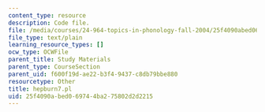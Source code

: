 ```yaml
---
content_type: resource
description: Code file.
file: /media/courses/24-964-topics-in-phonology-fall-2004/25f4090abed069744ba275802d2d2215_hepburn7.pl
file_type: text/plain
learning_resource_types: []
ocw_type: OCWFile
parent_title: Study Materials
parent_type: CourseSection
parent_uid: f600f19d-ae22-b3f4-9437-c8db79bbe880
resourcetype: Other
title: hepburn7.pl
uid: 25f4090a-bed0-6974-4ba2-75802d2d2215
---
```

